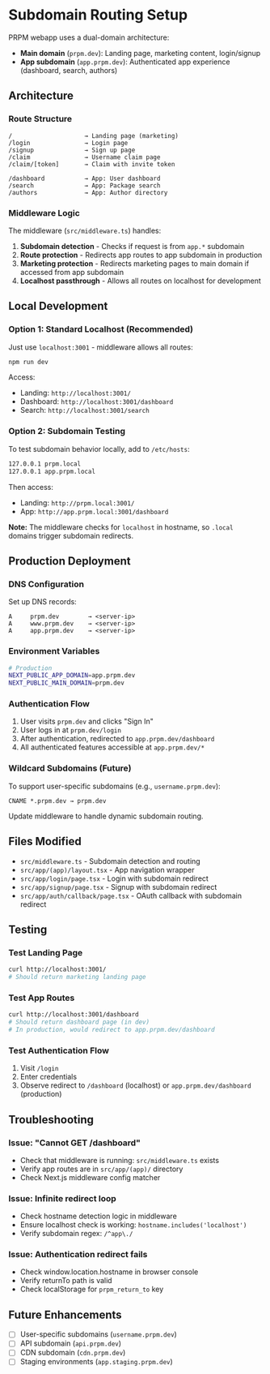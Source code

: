 # Subdomain Routing Setup

PRPM webapp uses a dual-domain architecture:

- **Main domain** (`prpm.dev`): Landing page, marketing content, login/signup
- **App subdomain** (`app.prpm.dev`): Authenticated app experience (dashboard, search, authors)

## Architecture

### Route Structure

```
/                    → Landing page (marketing)
/login               → Login page
/signup              → Sign up page
/claim               → Username claim page
/claim/[token]       → Claim with invite token

/dashboard           → App: User dashboard
/search              → App: Package search
/authors             → App: Author directory
```

### Middleware Logic

The middleware (`src/middleware.ts`) handles:

1. **Subdomain detection** - Checks if request is from `app.*` subdomain
2. **Route protection** - Redirects app routes to app subdomain in production
3. **Marketing protection** - Redirects marketing pages to main domain if accessed from app subdomain
4. **Localhost passthrough** - Allows all routes on localhost for development

## Local Development

### Option 1: Standard Localhost (Recommended)

Just use `localhost:3001` - middleware allows all routes:

```bash
npm run dev
```

Access:
- Landing: `http://localhost:3001/`
- Dashboard: `http://localhost:3001/dashboard`
- Search: `http://localhost:3001/search`

### Option 2: Subdomain Testing

To test subdomain behavior locally, add to `/etc/hosts`:

```bash
127.0.0.1 prpm.local
127.0.0.1 app.prpm.local
```

Then access:
- Landing: `http://prpm.local:3001/`
- App: `http://app.prpm.local:3001/dashboard`

**Note:** The middleware checks for `localhost` in hostname, so `.local` domains trigger subdomain redirects.

## Production Deployment

### DNS Configuration

Set up DNS records:

```
A     prpm.dev        → <server-ip>
A     www.prpm.dev    → <server-ip>
A     app.prpm.dev    → <server-ip>
```

### Environment Variables

```bash
# Production
NEXT_PUBLIC_APP_DOMAIN=app.prpm.dev
NEXT_PUBLIC_MAIN_DOMAIN=prpm.dev
```

### Authentication Flow

1. User visits `prpm.dev` and clicks "Sign In"
2. User logs in at `prpm.dev/login`
3. After authentication, redirected to `app.prpm.dev/dashboard`
4. All authenticated features accessible at `app.prpm.dev/*`

### Wildcard Subdomains (Future)

To support user-specific subdomains (e.g., `username.prpm.dev`):

```
CNAME *.prpm.dev → prpm.dev
```

Update middleware to handle dynamic subdomain routing.

## Files Modified

- `src/middleware.ts` - Subdomain detection and routing
- `src/app/(app)/layout.tsx` - App navigation wrapper
- `src/app/login/page.tsx` - Login with subdomain redirect
- `src/app/signup/page.tsx` - Signup with subdomain redirect
- `src/app/auth/callback/page.tsx` - OAuth callback with subdomain redirect

## Testing

### Test Landing Page
```bash
curl http://localhost:3001/
# Should return marketing landing page
```

### Test App Routes
```bash
curl http://localhost:3001/dashboard
# Should return dashboard page (in dev)
# In production, would redirect to app.prpm.dev/dashboard
```

### Test Authentication Flow
1. Visit `/login`
2. Enter credentials
3. Observe redirect to `/dashboard` (localhost) or `app.prpm.dev/dashboard` (production)

## Troubleshooting

### Issue: "Cannot GET /dashboard"
- Check that middleware is running: `src/middleware.ts` exists
- Verify app routes are in `src/app/(app)/` directory
- Check Next.js middleware config matcher

### Issue: Infinite redirect loop
- Check hostname detection logic in middleware
- Ensure localhost check is working: `hostname.includes('localhost')`
- Verify subdomain regex: `/^app\./`

### Issue: Authentication redirect fails
- Check window.location.hostname in browser console
- Verify returnTo path is valid
- Check localStorage for `prpm_return_to` key

## Future Enhancements

- [ ] User-specific subdomains (`username.prpm.dev`)
- [ ] API subdomain (`api.prpm.dev`)
- [ ] CDN subdomain (`cdn.prpm.dev`)
- [ ] Staging environments (`app.staging.prpm.dev`)
